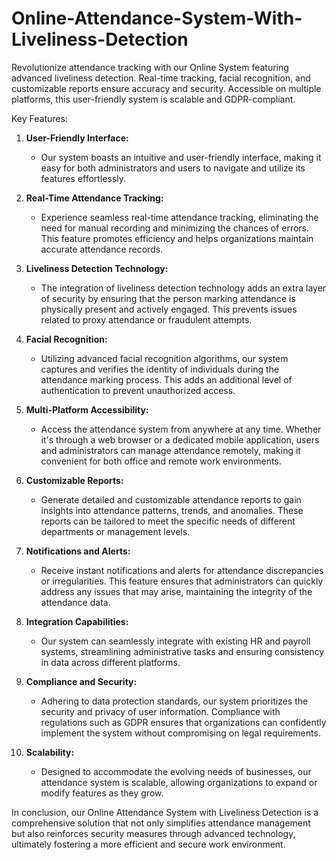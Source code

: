 # Online-Attendance-System-With-Liveliness-Detection
Revolutionize attendance tracking with our Online System featuring advanced liveliness detection. Real-time tracking, facial recognition, and customizable reports ensure accuracy and security. Accessible on multiple platforms, this user-friendly system is scalable and GDPR-compliant.

Key Features:

1. **User-Friendly Interface:**
   - Our system boasts an intuitive and user-friendly interface, making it easy for both administrators and users to navigate and utilize its features effortlessly.

2. **Real-Time Attendance Tracking:**
   - Experience seamless real-time attendance tracking, eliminating the need for manual recording and minimizing the chances of errors. This feature promotes efficiency and helps organizations maintain accurate attendance records.

3. **Liveliness Detection Technology:**
   - The integration of liveliness detection technology adds an extra layer of security by ensuring that the person marking attendance is physically present and actively engaged. This prevents issues related to proxy attendance or fraudulent attempts.

4. **Facial Recognition:**
   - Utilizing advanced facial recognition algorithms, our system captures and verifies the identity of individuals during the attendance marking process. This adds an additional level of authentication to prevent unauthorized access.

5. **Multi-Platform Accessibility:**
   - Access the attendance system from anywhere at any time. Whether it's through a web browser or a dedicated mobile application, users and administrators can manage attendance remotely, making it convenient for both office and remote work environments.

6. **Customizable Reports:**
   - Generate detailed and customizable attendance reports to gain insights into attendance patterns, trends, and anomalies. These reports can be tailored to meet the specific needs of different departments or management levels.

7. **Notifications and Alerts:**
   - Receive instant notifications and alerts for attendance discrepancies or irregularities. This feature ensures that administrators can quickly address any issues that may arise, maintaining the integrity of the attendance data.

8. **Integration Capabilities:**
   - Our system can seamlessly integrate with existing HR and payroll systems, streamlining administrative tasks and ensuring consistency in data across different platforms.

9. **Compliance and Security:**
   - Adhering to data protection standards, our system prioritizes the security and privacy of user information. Compliance with regulations such as GDPR ensures that organizations can confidently implement the system without compromising on legal requirements.

10. **Scalability:**
    - Designed to accommodate the evolving needs of businesses, our attendance system is scalable, allowing organizations to expand or modify features as they grow.

In conclusion, our Online Attendance System with Liveliness Detection is a comprehensive solution that not only simplifies attendance management but also reinforces security measures through advanced technology, ultimately fostering a more efficient and secure work environment.
